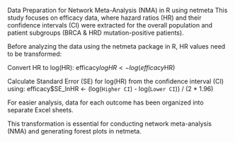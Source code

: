 Data Preparation for Network Meta-Analysis (NMA) in R using netmeta
This study focuses on efficacy data, where hazard ratios (HR) and their confidence intervals (CI) were extracted for the overall population and patient subgroups (BRCA & HRD mutation-positive patients).

Before analyzing the data using the netmeta package in R, HR values need to be transformed:

Convert HR to log(HR): 
efficacy$logHR <- log(efficacy$HR)

Calculate Standard Error (SE) for log(HR) from the confidence interval (CI) using:
efficacy$SE_lnHR <- (log(`Higher CI`) - log(`Lower CI`)) / (2 * 1.96)

For easier analysis, data for each outcome has been organized into separate Excel sheets.

This transformation is essential for conducting network meta-analysis (NMA) and generating forest plots in netmeta.
